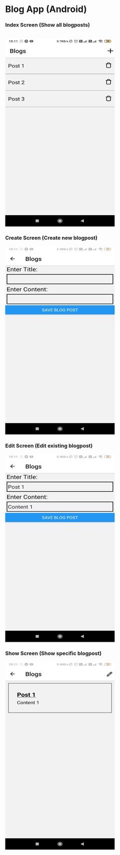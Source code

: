 # Blog App (Android)

<div>
  <h3>Index Screen (Show all blogposts)</h3><br/>
<img src="https://github.com/javamultiplex/react-native/blob/master/blog/Index_Screen.jpg" width="350" height="600">
    <h3>Create Screen (Create new blogpost)</h3>
<img src="https://github.com/javamultiplex/react-native/blob/master/blog/Create_Screen.jpg" width="350" height="600">
    <h3>Edit Screen (Edit existing blogpost)</h3>
<img src="https://github.com/javamultiplex/react-native/blob/master/blog/Edit_Screen.jpg" width="350" height="600">
    <h3>Show Screen (Show specific blogpost)</h3>
<img src="https://github.com/javamultiplex/react-native/blob/master/blog/Show_Screen.jpg" width="350" height="600">
<div>
